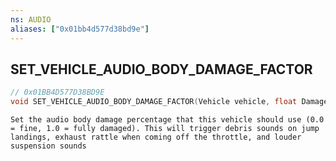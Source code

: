 ```yaml
---
ns: AUDIO
aliases: ["0x01bb4d577d38bd9e"]
---
```

## SET_VEHICLE_AUDIO_BODY_DAMAGE_FACTOR

```c
// 0x01BB4D577D38BD9E
void SET_VEHICLE_AUDIO_BODY_DAMAGE_FACTOR(Vehicle vehicle, float DamageFactor);
```

```
Set the audio body damage percentage that this vehicle should use (0.0 = fine, 1.0 = fully damaged). This will trigger debris sounds on jump landings, exhaust rattle when coming off the throttle, and louder suspension sounds
```
